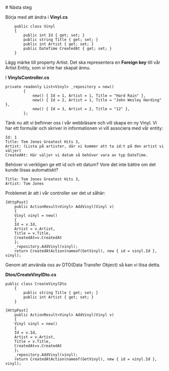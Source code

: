 ﻿﻿# Nästa steg

Börja med att ändra i **Vinyl.cs**

```
    public class Vinyl
    {
        public int Id { get; set; }
        public string Title { get; set; }
        public int Artist { get; set; }
        public DateTime CreatedAt { get; set; }
    }
```

Lägg märke till property Artist. Det ska representera en **Foreign key** till vår Artist Entity, som vi inte har skapat ännu.

I **VinylsController.cs**

```
private readonly List<Vinyl> _repository = new()
        {
            new() { Id = 1, Artist = 1, Title = "Hard Rain" },
            new() { Id = 2, Artist = 1, Title = "John Wesley Harding" },
            new() { Id = 3, Artist = 2, Title = "12" },
        };
```

Tänk nu att vi befinner oss i vår webbläsare och vill skapa en ny Vinyl. Vi har ett formulär och skriver in informationen vi vill associera med vår entity:

```
Id: 1
Title: Tom Jones Greatest Hits 3,
Artist: (Lista på artister, där vi kommer att ta id:t på den artist vi väljer)
CreatedAt: Här väljer vi datum så behöver vara av typ DateTime.
```

Behöver vi verkligen ge ett id och ett datum? Vore det inte bättre om det kunde lösas automatiskt? 

```
Title: Tom Jones Greatest Hits 3,
Artist: Tom Jones
```

Problemet är att i vår controller ser det ut såhär:

```
[HttpPost]
	public ActionResult<Vinyl> AddVinyl(Vinyl v)
    {
    Vinyl vinyl = new()
    {
    Id = v.Id,
    Artist = v.Artist,
   	Title = v.Title,
   	CreatedAt=v.CreatedAt
    };
    _repository.AddVinyl(vinyl);
    return CreatedAtAction(nameof(GetVinyl), new { id = vinyl.Id }, vinyl);
```

Genom att använda oss av DTO(Data Transfer Object) så kan vi lösa detta. 

**Dtos/CreateVinylDto.cs**

```
public class CreateVinylDto
    { 
        public string Title { get; set; }
        public int Artist { get; set; }
    }
```

```
[HttpPost]
	public ActionResult<Vinyl> AddVinyl(Vinyl v)
    {
    Vinyl vinyl = new()
    {
    Id = v.Id,
    Artist = v.Artist,
   	Title = v.Title,
   	CreatedAt=v.CreatedAt
    };
    _repository.AddVinyl(vinyl);
    return CreatedAtAction(nameof(GetVinyl), new { id = vinyl.Id }, vinyl);
```

